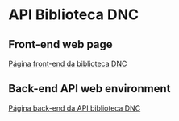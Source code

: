 # API Biblioteca DNC

## Front-end web page
[Página front-end da biblioteca DNC](https://bookstore-dnc-api-front.vercel.app)

## Back-end API web environment
[Página back-end da API biblioteca DNC](https://bookstore-dnc-api.vercel.app)

